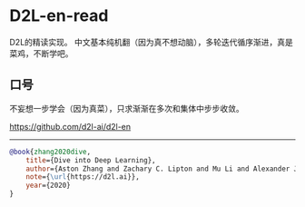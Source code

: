 

<!--
 * @version:
 * @Author:  StevenJokess https://github.com/StevenJokess
 * @Date: 2020-06-10 21:41:43
 * @LastEditors:  StevenJokess https://github.com/StevenJokess
 * @LastEditTime: 2020-09-16 19:38:01
 * @Description:
 * @TODO::
 * @Reference:
-->

# D2L-en-read

D2L的精读实现。
中文基本纯机翻（因为真不想动脑），多轮迭代循序渐进，真是菜鸡，不断学吧。

## 口号

不妄想一步学会（因为真菜），只求渐渐在多次和集体中步步收敛。

https://github.com/d2l-ai/d2l-en


---

```bibtex
@book{zhang2020dive,
    title={Dive into Deep Learning},
    author={Aston Zhang and Zachary C. Lipton and Mu Li and Alexander J. Smola},
    note={\url{https://d2l.ai}},
    year={2020}
}
```
